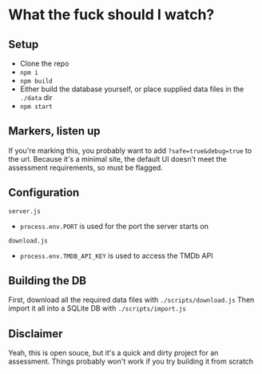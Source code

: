 # What the fuck should I watch?
## Setup
- Clone the repo
- `npm i`
- `npm build`
- Either build the database yourself, or place supplied data files in the `./data` dir
- `npm start`

## Markers, listen up
If you're marking this, you probably want to add `?safe=true&debug=true` to the url.
Because it's a minimal site, the default UI doesn't meet the assessment requirements, so must be flagged.

## Configuration
`server.js`
- `process.env.PORT` is used for the port the server starts on

`download.js`
- `process.env.TMDB_API_KEY` is used to access the TMDb API

## Building the DB
First, download all the required data files with `./scripts/download.js`
Then import it all into a SQLite DB with `./scripts/import.js`

## Disclaimer
Yeah, this is open souce, but it's a quick and dirty project for an assessment.
Things probably won't work if you try building it from scratch
